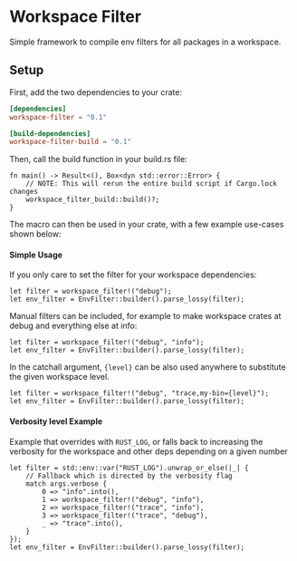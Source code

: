 # Workspace Filter

Simple framework to compile env filters for all packages in a workspace.

## Setup

First, add the two dependencies to your crate:

```toml
[dependencies]
workspace-filter = "0.1"

[build-dependencies]
workspace-filter-build = "0.1"
```

Then, call the build function in your build.rs file:

```rust,ignore
fn main() -> Result<(), Box<dyn std::error::Error> {
    // NOTE: This will rerun the entire build script if Cargo.lock changes
    workspace_filter_build::build()?;
}
```

The macro can then be used in your crate, with a few example use-cases shown below:

#### Simple Usage

If you only care to set the filter for your workspace dependencies:

```rust,ignore
let filter = workspace_filter!("debug");
let env_filter = EnvFilter::builder().parse_lossy(filter);
```

Manual filters can be included, for example to make workspace crates at debug and everything else at info:
```rust,ignore
let filter = workspace_filter!("debug", "info");
let env_filter = EnvFilter::builder().parse_lossy(filter);
```

In the catchall argument, `{level}` can be also used anywhere to substitute the given workspace level.

```rust,ignore
let filter = workspace_filter!("debug", "trace,my-bin={level}");
let env_filter = EnvFilter::builder().parse_lossy(filter);
```

#### Verbosity level Example

Example that overrides with `RUST_LOG`, or falls back to increasing the
verbosity for the workspace and other deps depending on a given number

```rust,ignore
let filter = std::env::var("RUST_LOG").unwrap_or_else(|_| {
    // Fallback which is directed by the verbosity flag
    match args.verbose {
        0 => "info".into(),
        1 => workspace_filter!("debug", "info"),
        2 => workspace_filter!("trace", "info"),
        3 => workspace_filter!("trace", "debug"),
        _ => "trace".into(),
    }
});
let env_filter = EnvFilter::builder().parse_lossy(filter);
```


